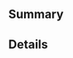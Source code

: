 ## Summary

<!--
  A short, 1-3 sentence summary of what this PR changes.
  Add "Fixes #<issue-num>" if this resolves a particular issue.
-->

## Details

<!--
  A **detailed** description of what this PR changes and _why_ it changes that.
-->
